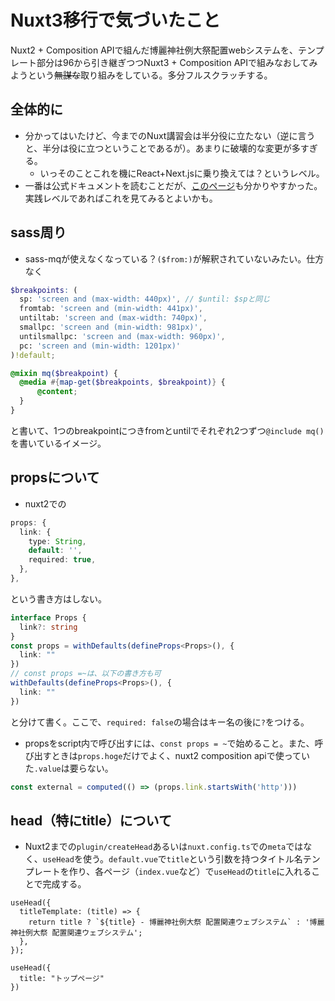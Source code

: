 # Nuxt3移行で気づいたこと

Nuxt2 + Composition APIで組んだ博麗神社例大祭配置webシステムを、テンプレート部分は96から引き継ぎつつNuxt3 + Composition APIで組みなおしてみようという~~無謀な~~取り組みをしている。多分フルスクラッチする。

## 全体的に

- 分かってはいたけど、今までのNuxt講習会は半分役に立たない（逆に言うと、半分は役に立つということであるが）。あまりに破壊的な変更が多すぎる。
  -  いっそのことこれを機にReact+Next.jsに乗り換えては？というレベル。
- 一番は公式ドキュメントを読むことだが、[このページ](https://reffect.co.jp/vue/nuxt3/)も分かりやすかった。実践レベルであればこれを見てみるとよいかも。

## sass周り

- sass-mqが使えなくなっている？`($from:)`が解釈されていないみたい。仕方なく
```scss
$breakpoints: (
  sp: 'screen and (max-width: 440px)', // $until: $spと同じ
  fromtab: 'screen and (min-width: 441px)',
  untiltab: 'screen and (max-width: 740px)',
  smallpc: 'screen and (min-width: 981px)',
  untilsmallpc: 'screen and (max-width: 960px)',
  pc: 'screen and (min-width: 1201px)'
)!default;

@mixin mq($breakpoint) {
  @media #{map-get($breakpoints, $breakpoint)} {
      @content;
  }
}
```
と書いて、1つのbreakpointにつきfromとuntilでそれぞれ2つずつ`@include mq()`を書いているイメージ。

## propsについて

- nuxt2での
```ts
props: {
  link: {
    type: String,
    default: '',
    required: true,
  },
},
```
という書き方はしない。
```ts
interface Props {
  link?: string
}
const props = withDefaults(defineProps<Props>(), {
  link: ""
})
// const props =~は、以下の書き方も可
withDefaults(defineProps<Props>(), {
  link: ""
})
```
と分けて書く。ここで、`required: false`の場合はキー名の後に`?`をつける。
- propsをscript内で呼び出すには、`const props = ~`で始めること。また、呼び出すときは`props.hoge`だけでよく、nuxt2 composition apiで使っていた`.value`は要らない。
```ts
const external = computed(() => (props.link.startsWith('http')))
```

## head（特にtitle）について

- Nuxt2までの`plugin/createHead`あるいは`nuxt.config.ts`での`meta`ではなく、`useHead`を使う。`default.vue`で`title`という引数を持つタイトル名テンプレートを作り、各ページ（`index.vue`など）で`useHead`の`title`に入れることで完成する。
```ts:default.vue
useHead({
  titleTemplate: (title) => {
    return title ? `${title} - 博麗神社例大祭 配置関連ウェブシステム` : '博麗神社例大祭 配置関連ウェブシステム';
  },
});
```
```ts: index.vue
useHead({
  title: "トップページ"
})
```